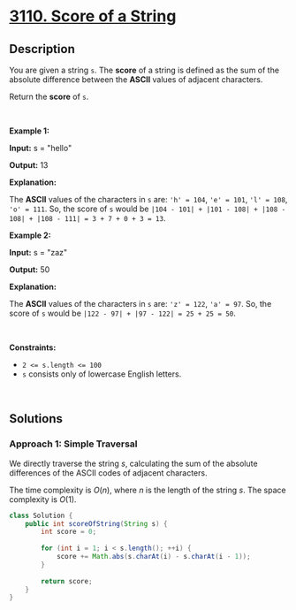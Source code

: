 # [3110. Score of a String](https://leetcode.com/problems/score-of-a-string)

## Description

<p>You are given a string <code>s</code>. The <strong>score</strong> of a string is defined as the sum of the absolute difference between the <strong>ASCII</strong> values of adjacent characters.</p>

<p>Return the <strong>score</strong> of<em> </em><code>s</code>.</p>
<p>&nbsp;</p>

<p><strong class="example">Example 1:</strong></p>
<div class="example-block">
<p><strong>Input:</strong> <span class="example-io">s = &quot;hello&quot;</span></p>
<p><strong>Output:</strong> <span class="example-io">13</span></p>
<p><strong>Explanation:</strong></p>
<p>The <strong>ASCII</strong> values of the characters in <code>s</code> are: <code>&#39;h&#39; = 104</code>, <code>&#39;e&#39; = 101</code>, <code>&#39;l&#39; = 108</code>, <code>&#39;o&#39; = 111</code>. So, the score of <code>s</code> would be <code>|104 - 101| + |101 - 108| + |108 - 108| + |108 - 111| = 3 + 7 + 0 + 3 = 13</code>.</p>
</div>

<p><strong class="example">Example 2:</strong></p>
<div class="example-block">
<p><strong>Input:</strong> <span class="example-io">s = &quot;zaz&quot;</span></p>
<p><strong>Output:</strong> <span class="example-io">50</span></p>
<p><strong>Explanation:</strong></p>
<p>The <strong>ASCII</strong> values of the characters in <code>s</code> are: <code>&#39;z&#39; = 122</code>, <code>&#39;a&#39; = 97</code>. So, the score of <code>s</code> would be <code>|122 - 97| + |97 - 122| = 25 + 25 = 50</code>.</p>
</div>
<p>&nbsp;</p>

<p><strong>Constraints:</strong></p>
<ul>
    <li><code>2 &lt;= s.length &lt;= 100</code></li>
    <li><code>s</code> consists only of lowercase English letters.</li>
</ul>
<p>&nbsp;</p>

## Solutions

### **Approach 1: Simple Traversal**

We directly traverse the string $s$, calculating the sum of the absolute differences of the ASCII codes of adjacent characters.

The time complexity is $O(n)$, where $n$ is the length of the string $s$. The space complexity is $O(1)$.

```java
class Solution {
    public int scoreOfString(String s) {
        int score = 0;
        
        for (int i = 1; i < s.length(); ++i) {
            score += Math.abs(s.charAt(i) - s.charAt(i - 1));
        }
        
        return score;
    }
}
```

<!-- tabs:end -->